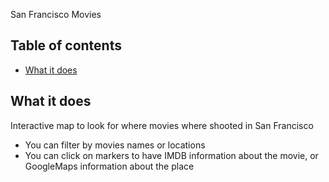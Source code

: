 San Francisco Movies

## Table of contents

- [What it does](#what-id-does)

## What it does

Interactive map to look for where movies where shooted in San Francisco

* You can filter by movies names or locations
* You can click on markers to have IMDB information about the movie, or GoogleMaps information about the place
